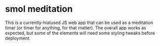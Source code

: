 # smol meditation 

This is a currently-hiatused JS web app that can be used as a meditation timer (or timer for anything, for that matter). The overall app works as expected, but some of the elements will need some styling tweaks before deployment. 